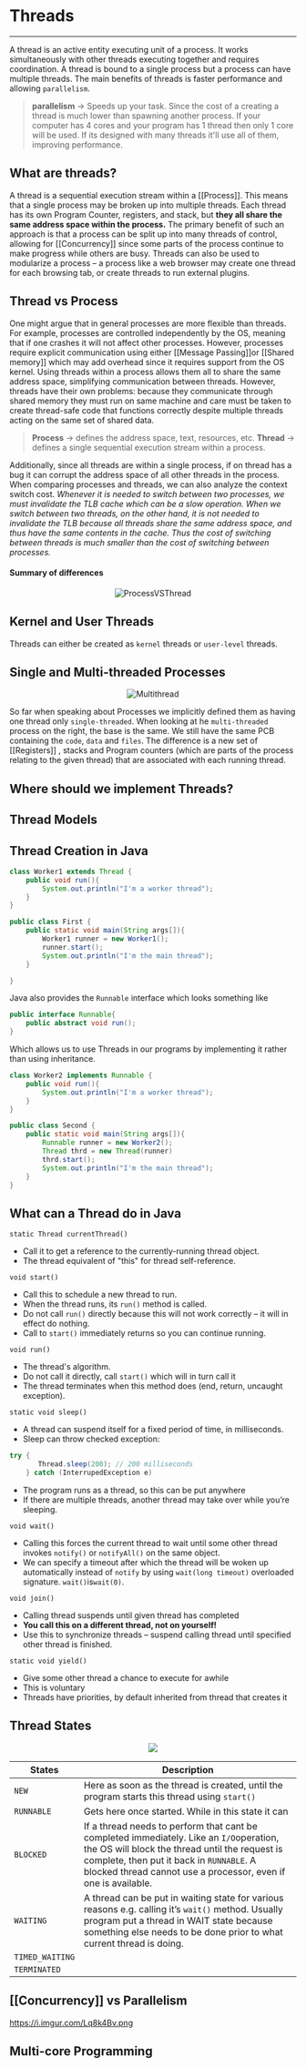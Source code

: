 # Threads
<hr>

A thread is an active entity executing unit of a process. It works simultaneously with other threads executing together and requires coordination. A thread is bound to a single process but a process can have multiple threads.
The main benefits of threads is faster performance and allowing `parallelism`.

>**parallelism** -> Speeds up your task. Since the cost of a creating a thread is much lower than spawning another process. If your computer has 4 cores and your program has 1 thread then only 1 core will be used. If its designed with many threads it'll use all of them, improving performance.


## What are threads?
A thread is a sequential execution stream within a [[Process]]. This means that a single process may be broken up into multiple threads. Each thread has its own Program Counter, registers, and stack, but **they all share the same address space within the process.**
The primary benefit of such an approach is that a process can be split up into many threads of control, allowing for [[Concurrency]] since some parts of the process continue to make progress while others are busy. 
Threads can also be used to modularize a process – a process like a web browser may create one thread for each browsing tab, or create threads to run external plugins.

## Thread vs Process
One might argue that in general processes are more flexible than threads.
For example, processes are controlled independently by the OS, meaning that if one crashes it will not affect other processes.
However, processes require explicit communication using either [[Message Passing]]or [[Shared memory]] which may add overhead since it requires support from the OS kernel.
Using threads within a process allows them all to share the same address space, simplifying communication between threads. However, threads have their own problems: because they communicate through shared memory they must run on same machine and care must be taken to create thread-safe code that functions correctly despite multiple threads acting on the same set of shared data. 

>**Process** -> defines the address space, text, resources, etc.
>**Thread** -> defines a single sequential execution stream within a process.

Additionally, since all threads are within a single process, if on thread has a bug it can corrupt the address space of all other threads in the process.
When comparing processes and threads, we can also analyze the context switch cost. 
*Whenever it is needed to switch between two processes, we must invalidate the TLB cache which can be a slow operation. When we switch between two threads, on the other hand, it is not needed to invalidate the TLB because all threads share the same address space, and thus have the same contents in the cache. Thus the cost of switching between threads is much smaller than the cost of switching between processes.*

#### Summary of differences 
<p align="center">
	<img src="https://i.imgur.com/cMZCRO6.png" alt="ProcessVSThread">
</p>

## Kernel and User Threads
Threads can either be created as `kernel` threads or `user-level` threads.



## Single and Multi-threaded Processes
<p align="center">
	<img src="https://i.imgur.com/uZHDJUC.png" alt="Multithread">
</p>

So far when speaking about Processes we implicitly defined them as having one thread only `single-threaded`. When looking at he `multi-threaded` process on the right, the base is the same. We still have the same PCB containing the `code`, `data` and `files`. The difference is a new set of [[Registers]] , stacks and Program counters (which are parts of the process relating to the given thread) that are associated with each running thread.

## Where should we implement Threads?

## Thread Models

## Thread Creation in Java
```java
class Worker1 extends Thread {
	public void run(){
		System.out.println("I'm a worker thread");
	}
}

public class First {
	public static void main(String args[]){
		Worker1 runner = new Worker1();
		runner.start();
		System.out.println("I'm the main thread");
	}

}
```


Java also provides the `Runnable` interface which looks something like 
```java
public interface Runnable{
	public abstract void run();
}
```
Which allows us to use Threads in our programs by implementing it rather than using inheritance.
```java
class Worker2 implements Runnable {
	public void run(){
		System.out.println("I'm a worker thread");
	}
}

public class Second {
	public static void main(String args[]){
		Runnable runner = new Worker2();
		Thread thrd = new Thread(runner)
		thrd.start();
		System.out.println("I'm the main thread");
	}
}
```

## What can a Thread do in Java
`static Thread currentThread()`
-   Call it to get a reference to the currently-running thread object.
-   The thread equivalent of "this" for thread self-reference.

`void start() `
-   Call this to schedule a new thread to run.
-   When the thread runs, its `run()` method is called.
-   Do not call `run()` directly because this will not work correctly – it will in effect do nothing.
-   Call to `start()` immediately returns so you can continue running.

`void run()` 
-   The thread's algorithm.
-   Do not call it directly, call `start()` which will in turn call it
-   The thread terminates when this method does (end, return, uncaught exception).

`static void sleep()`
-   A thread can suspend itself for a fixed period of time, in milliseconds.
-   Sleep can throw checked exception:
```java
try {  
       Thread.sleep(200); // 200 milliseconds  
    } catch (InterrupedException e) 
```
-   The program runs as a thread, so this can be put  anywhere
-   If there are multiple threads, another thread may take over while you’re sleeping.

`void wait()`
- Calling this forces the current thread to wait until some other thread invokes `notify()` or `notifyAll()` on the same object.
- We can specify a timeout after which the thread will be woken up automatically instead of `notify` by using `wait(long timeout)` overloaded signature. `wait()`is`wait(0)`.

`void join() `
-   Calling thread suspends until given thread has completed
-   **You call this on a different thread, not on yourself!**
-   Use this to synchronize threads – suspend calling thread until specified other thread is finished.

`static void yield()`
-   Give some other thread a chance to execute for awhile
-   This is voluntary
-   Threads have priorities, by default inherited from thread that creates it

## Thread States
<p align="center">
	<img src="https://i0.wp.com/howtodoinjava.com/wp-content/uploads/2016/04/Java-Thraed-Life-Cycle-States.jpg?w=625&ssl=1">
</p>


States | Description
------------ | ------------
`NEW` |Here as soon as the thread is created, until the program starts this thread using `start()`
`RUNNABLE` | Gets here once started. While in this state it can 
`BLOCKED`| If a thread needs to perform that cant be completed immediately. Like an `I/O`operation, the OS will block the thread until the request is complete, then put it back in `RUNNABLE`. A blocked thread cannot use a processor, even if one is available.
`WAITING` | A thread can be put in waiting state for various reasons e.g. calling it’s `wait()` method. Usually program put a thread in WAIT state because something else needs to be done prior to what current thread is doing.
`TIMED_WAITING` | 
`TERMINATED` | 
## [[Concurrency]] vs Parallelism

https://i.imgur.com/Lq8k4Bv.png

## Multi-core Programming



